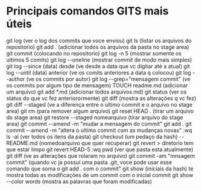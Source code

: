# Principais comandos GITS mais úteis

git log (ver o log dos commits que voce enviou)
git ls (listar os arquivos do repositorio)
git add . (adicionar todos os arquivos da pasta no stage area)
git commit (colocando no repositorio)
git log -n 5 (mostrar somente os ultimos 5 comits)
git log --oneline (mostrar commit de modo mais simples)
git log --since (data) desde (ve desde a data que vc digitar até a atual)
git log --until (data)  anterior (ve os comits anteriores a data q colocou)
git log --author (ve os commits por autor)
git log --grep="mensagem commit" (ve os commits por algum tipo de mensagem)
TOUCH readme.md (adicionar um arquivo)
git add *.md (adicionar todos arquivos.md)
git status (ver os status do que vc fez anteriorormente)
git diff (mostra as alterações q vc fez) 
git diff --staged (ve a diferença entre o ultimo commit e o arquivo no stage area)
git rm (para remover algum arquivo)
git reset HEAD . (tirar um arquivo do stage area)
git restore --staged nomearquivo (tirar arquivo do stage area)
git commit --amend -m "mudar a mensagem do commit"
git add .
git commit --amend -m "altera o ultimo commit com as mudanças novas" :wq
ls -al (ver todos os itens da pasta)
git checkout (um pedaço da hash) -- README.md (nomedoarquivo que quer recuperar)
git revert > diretorio tem que estar limpo
git revert HEAD-5 :wq
pwd (ver que pasta esta atualmente)
git diff (ve as alterações que rolaram no arquivo)
git commit -am "mnsagem commit" (quando vc ja possui uma pasta .git, voce pode usar esse comando que soma o git add . com o commit"
git show (iniciais da hash) te mostra todas as modificações de um commit com o inicial commit
git show --color words (mostra as palavras que foram modificadas)